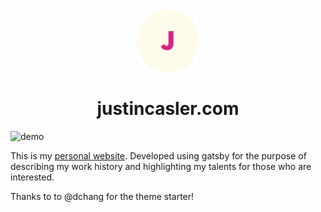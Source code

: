 <div align="center">
  <img alt="Logo" src="https://github.com/JustinCasler/Personal_Website/blob/main/src/images/logo.png" width="100" />
</div>
<h1 align="center">
 justincasler.com 
</h1>


<img width="1427" alt="demo" src="https://user-images.githubusercontent.com/97986810/198133152-136e6744-c156-421c-ac83-b7e311b3656b.png">

This is my [personal website](https://justincasler.com/). Developed using gatsby for the purpose of describing my work history and highlighting my talents for those who are interested.

Thanks to to @dchang for the theme starter!
